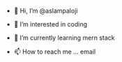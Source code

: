 - 👋 Hi, I’m @aslampaloji
- 👀 I’m interested in coding 
- 🌱 I’m currently learning mern stack

- 📫 How to reach me ... email 

<!---
aslampaloji/aslampaloji is a ✨ special ✨ repository because its `README.md` (this file) appears on your GitHub profile.
You can click the Preview link to take a look at your changes.
--->
